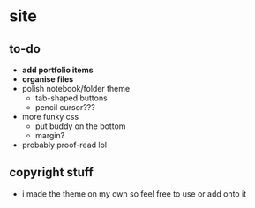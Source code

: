 # site

## to-do
* **add portfolio items**
* **organise files**
* polish notebook/folder theme
  * tab-shaped buttons
  * pencil cursor???
* more funky css
  * put buddy on the bottom
  * margin?
* probably proof-read lol

## copyright stuff
* i made the theme on my own so feel free to use or add onto it
